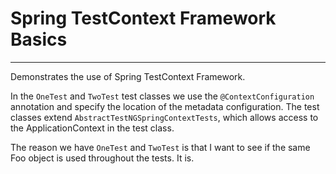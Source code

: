 # Spring TestContext Framework Basics
---

Demonstrates the use of Spring TestContext Framework.

In the `OneTest` and `TwoTest` test classes we use the `@ContextConfiguration` annotation and specify the location of the 
metadata configuration. 
The test classes extend `AbstractTestNGSpringContextTests`, which allows access to the ApplicationContext 
in the test class.

The reason we have `OneTest` and `TwoTest` is that I want to see if the same Foo object is used throughout the tests. It is.
